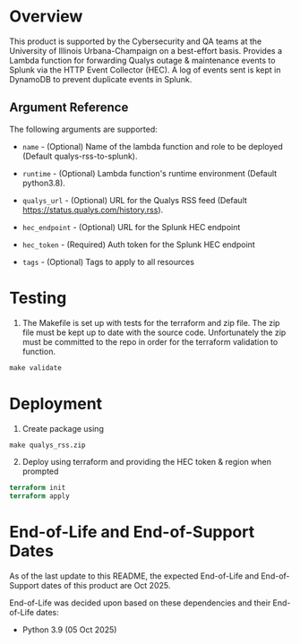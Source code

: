 # Overview

This product is supported by the Cybersecurity and QA teams at the University of Illinois Urbana-Champaign on a best-effort basis. Provides a Lambda function for forwarding Qualys outage & maintenance events to Splunk via the HTTP Event Collector (HEC). A log of events sent is kept in DynamoDB to prevent duplicate events in Splunk.

## Argument Reference

The following arguments are supported:

- `name` - (Optional) Name of the lambda function and role
  to be deployed (Default qualys-rss-to-splunk).

- `runtime` - (Optional) Lambda function's runtime environment
  (Default python3.8).

- `qualys_url` - (Optional) URL for the Qualys RSS feed
  (Default https://status.qualys.com/history.rss).

- `hec_endpoint` - (Optional) URL for the Splunk HEC endpoint

- `hec_token` - (Required) Auth token for the Splunk HEC endpoint

- `tags` - (Optional) Tags to apply to all resources

# Testing

1. The Makefile is set up with tests for the terraform and zip file. The zip file must be kept up to date with the source code. Unfortunately the zip must be committed to the repo in order for the terraform validation to function.

```Makefile
make validate
```

# Deployment

1. Create package using

```Makefile
make qualys_rss.zip
```

2. Deploy using terraform and providing the HEC token & region when prompted

```Terraform
terraform init
terraform apply
```

# End-of-Life and End-of-Support Dates

As of the last update to this README, the expected End-of-Life and End-of-Support dates of this product are Oct 2025.

End-of-Life was decided upon based on these dependencies and their End-of-Life dates:

- Python 3.9 (05 Oct 2025)
